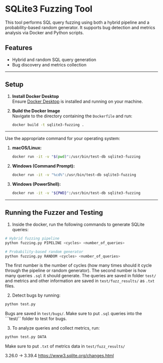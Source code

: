 
# SQLite3 Fuzzing Tool

This tool performs SQL query fuzzing using both a hybrid pipeline and a probability-based random generator. It supports bug detection and metrics analysis via Docker and Python scripts.

## Features

- Hybrid and random SQL query generation
- Bug discovery and metrics collection

---

## Setup

1. **Install Docker Desktop**  
   Ensure [Docker Desktop](https://www.docker.com/products/docker-desktop) is installed and running on your machine.

2. **Build the Docker Image**  
   Navigate to the directory containing the `Dockerfile` and run:
   ```bash
   docker build -t sqlite3-fuzzing .

---

Use the appropriate command for your operating system:
1. **macOS/Linux:**
    ```bash
    docker run -it -v "$(pwd)":/usr/bin/test-db sqlite3-fuzzing

2. **Windows (Command Prompt):**
    ```bash
    docker run -it -v "%cd%":/usr/bin/test-db sqlite3-fuzzing

3. **Windows (PowerShell):**
    ```bash
    docker run -it -v "${PWD}":/usr/bin/test-db sqlite3-fuzzing

---


## Running the Fuzzer and Testing

1. Inside the docker, run the following commands to generate SQLite queries: 
```bash
# Hybrid fuzzing pipeline
python fuzzing.py PIPELINE <cycles> <number_of_queries>

# Probability-based random generator
python fuzzing.py RANDOM <cycles> <number_of_queries>
```
The first number is the number of cycles (how many times should it cycle through the pipeline or random generator). The second number is how many queries ```.sql``` it should generate. The queries are saved in folder ```test/``` and metrics and other information are saved in ```test/fuzz_results/``` as ```.txt``` files.

2. Detect bugs by running:
```bash
python test.py
``` 
Bugs are saved in ```test/bugs/```. Make sure to put ```.sql``` queries into the ```test/`` folder to test for bugs.

3. To analyze queries and collect metrics, run:
```bash
python test.py DATA
```
Make sure to put ```.txt``` of metrics data in ```test/fuzz_results/```

3.26.0 -> 3.39.4
https://www3.sqlite.org/changes.html
